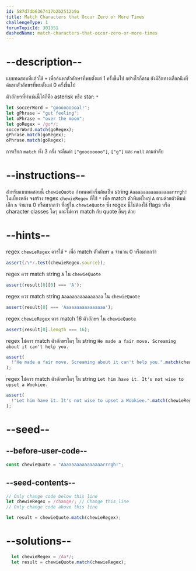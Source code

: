 ```yaml
---
id: 587d7db6367417b2b2512b9a
title: Match Characters that Occur Zero or More Times
challengeType: 1
forumTopicId: 301351
dashedName: match-characters-that-occur-zero-or-more-times
---
```


# --description--

แบบทดสอบที่แล้วใช้ `+` เพื่อค้นหาตัวอักษรที่พบตั้งแต่ 1 ครั้งขึ้นไป อย่างไรก็ตาม ยังมีอีกทางเลือกนึงที่ค้นหาตัวอักษรที่พบตั้งแต่ 0 ครั้งขึ้นไป

ตัวอักษรที่ทำเช่นนี้ได้ก็คือ asterisk หรือ star: `*`

```js
let soccerWord = "gooooooooal!";
let gPhrase = "gut feeling";
let oPhrase = "over the moon";
let goRegex = /go*/;
soccerWord.match(goRegex);
gPhrase.match(goRegex);
oPhrase.match(goRegex);
```

การเรียก `match` ทั้ง 3 ครั้ง จะคืนค่า `["goooooooo"]`, `["g"]` และ `null` ตามลำดับ

# --instructions--

สำหรับแบบทดสอบนี้ `chewieQuote` กำหนดค่าเริ่มต้นเป็น string `Aaaaaaaaaaaaaaaarrrgh!` ในเบื้องหลัง จงสร้าง regex `chewieRegex` ที่ใช้ `*` เพื่อ match ตัวพิมพ์ใหญ่ `A` ตามด้วยตัวพิมพ์เล็ก `a` จำนวน 0 หรือมากกว่า ที่อยู่ใน `chewieQuote` ซึ่ง regex นี้ไม่ต้องใช้ flags หรือ character classes ใดๆ และไม่ควร match กับ quote อื่นๆ ด้วย

# --hints--

regex `chewieRegex` ควรใช้ `*` เพื่อ match ตัวอักษร `a` จำนวน 0 หรือมากกว่า

```js
assert(/\*/.test(chewieRegex.source));
```

regex ควร match string `A` ใน `chewieQuote`

```js
assert(result[0][0] === 'A');
```

regex ควร match string `Aaaaaaaaaaaaaaaa` ใน `chewieQuote`

```js
assert(result[0] === 'Aaaaaaaaaaaaaaaa');
```

regex `chewieRegex` ควร match 16 ตัวอักษร ใน `chewieQuote`

```js
assert(result[0].length === 16);
```

regex ไม่ควร match ตัวอักษรใดๆ ใน string `He made a fair move. Screaming about it can't help you.`

```js
assert(
  !"He made a fair move. Screaming about it can't help you.".match(chewieRegex)
);
```

regex ไม่ควร match ตัวอักษรใดๆ ใน string `Let him have it. It's not wise to upset a Wookiee.`

```js
assert(
  !"Let him have it. It's not wise to upset a Wookiee.".match(chewieRegex)
);
```

# --seed--

## --before-user-code--

```js
const chewieQuote = "Aaaaaaaaaaaaaaaarrrgh!";
```

## --seed-contents--

```js
// Only change code below this line
let chewieRegex = /change/; // Change this line
// Only change code above this line

let result = chewieQuote.match(chewieRegex);
```

# --solutions--

```js
  let chewieRegex = /Aa*/;
  let result = chewieQuote.match(chewieRegex);
```
